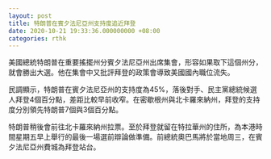 ```yaml
---
layout: post
title: 特朗普在賓夕法尼亞州支持度追近拜登
date: 2020-10-21 19:33:36.000000000 +08:00
categories: rthk
---
```


美國總統特朗普在重要搖擺州分賓夕法尼亞州出席集會，形容如果取下這個州分，就會勝出大選。他在集會中又批評拜登的政策會導致美國國內職位流失。

民調顯示，特朗普在賓夕法尼亞州的支持度為45%，落後對手、民主黨總統候選人拜登4個百分點，差距比較早前收窄。在密歇根州與北卡羅來納州，拜登的支持度分別領先特朗普7個與3個百分點。

特朗普稍後會前往北卡羅來納州拉票。至於拜登就留在特拉華州的住所，為本港時間星期五早上舉行的最後一場選前辯論做準備。前總統奧巴馬將於當地周三，在賓夕法尼亞州費城為拜登站台。
